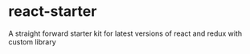# react-starter
A straight forward starter kit for latest versions of react and redux with custom library
